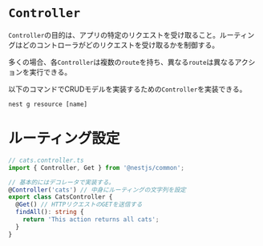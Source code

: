 # `Controller`

`Controller`の目的は、アプリの特定のリクエストを受け取ること。ルーティングはどのコントローラがどのリクエストを受け取るかを制御する。

多くの場合、各`Controller`は複数の`route`を持ち、異なる`route`は異なるアクションを実行できる。

以下のコマンドでCRUDモデルを実装するための`Controller`を実装できる。

```
nest g resource [name]
```

# ルーティング設定

```ts
// cats.controller.ts
import { Controller, Get } from '@nestjs/common';

// 基本的にはデコレータで実装する。
@Controller('cats') // 中身にルーティングの文字列を設定
export class CatsController {
  @Get() // HTTPリクエストのGETを送信する
  findAll(): string {
    return 'This action returns all cats';
  }
}
```